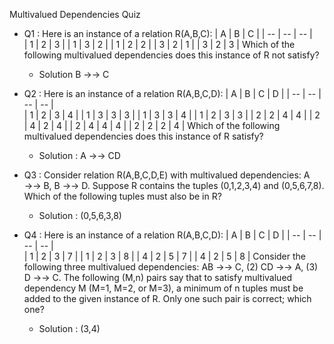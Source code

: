 Multivalued Dependencies Quiz
  - Q1 : Here is an instance of a relation R(A,B,C):
  | A  | B  | C  |
  | -- | -- | -- |                          
  | 1  | 2  | 3  |
  | 1  | 3  | 2  |
  | 1  | 2  | 2  |
  | 3  | 2  | 1  |
  | 3  | 2  | 3  |
  Which of the following multivalued dependencies does this instance of R not satisfy?
    - Solution B →→ C

  - Q2 : Here is an instance of a relation R(A,B,C,D):
  | A  | B  | C  | D  |
  | -- | -- | -- | -- |                      
  | 1  | 2  | 3  | 4  |
  | 1  | 3  | 3  | 3  |
  | 1  | 3  | 3  | 4  |
  | 1  | 2  | 3  | 3  |
  | 2  | 2  | 4  | 4  |
  | 2  | 4  | 2  | 4  |
  | 2  | 4  | 4  | 4  |
  | 2  | 2  | 2  | 4  |
  Which of the following multivalued dependencies does this instance of R satisfy?
    - Solution : A →→ CD

  - Q3 : Consider relation R(A,B,C,D,E) with multivalued dependencies: A →→ B, B →→ D. Suppose R contains the tuples (0,1,2,3,4) and (0,5,6,7,8). Which of the following tuples must also be in R?
    - Solution : (0,5,6,3,8)

  - Q4 : Here is an instance of a relation R(A,B,C,D):
  | A  | B  | C  | D  |
  | -- | -- | -- | -- |                      
  | 1  | 2  | 3  | 7  |
  | 1  | 2  | 3  | 8  |
  | 4  | 2  | 5  | 7  |
  | 4  | 2  | 5  | 8  |
  Consider the following three multivalued dependencies: AB →→ C, (2) CD →→ A, (3) D →→ C. The following (M,n) pairs say that to satisfy multivalued dependency M (M=1, M=2, or M=3), a minimum of n tuples must be added to the given instance of R. Only one such pair is correct; which one?
    - Solution : (3,4)
